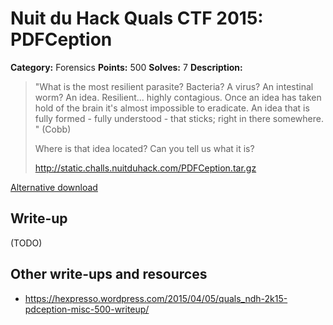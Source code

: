 # Nuit du Hack Quals CTF 2015: PDFCeption

**Category:** Forensics
**Points:** 500
**Solves:** 7
**Description:** 

> "What is the most resilient parasite? Bacteria? A virus? An intestinal worm? An idea. Resilient... highly contagious. Once an idea has taken hold of the brain it's almost impossible to eradicate. An idea that is fully formed - fully understood - that sticks; right in there somewhere. " (Cobb)
> 
> Where is that idea located? Can you tell us what it is?
> 
> <http://static.challs.nuitduhack.com/PDFCeption.tar.gz>

[Alternative download](https://mega.nz/#!jMcFXKKa!3Tr9kOKaLQeqHwcgbATqMZaEVPFrW4IxWZw9Y-nEXgM)

## Write-up

(TODO)

## Other write-ups and resources

* <https://hexpresso.wordpress.com/2015/04/05/quals_ndh-2k15-pdception-misc-500-writeup/>

